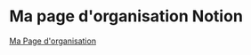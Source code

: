 # Ma page d'organisation Notion

[Ma Page d'organisation](https://terrific-milkshake-487.notion.site/Ma-page-d-organisation-2e2cda2af9d246cbbe85ada1be0f7e20?pvs=4)